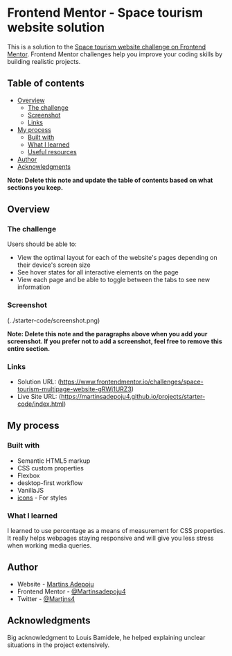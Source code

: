 # Frontend Mentor - Space tourism website solution

This is a solution to the [Space tourism website challenge on Frontend Mentor](https://www.frontendmentor.io/challenges/space-tourism-multipage-website-gRWj1URZ3). Frontend Mentor challenges help you improve your coding skills by building realistic projects.

## Table of contents

- [Overview](#overview)
  - [The challenge](#the-challenge)
  - [Screenshot](#screenshot)
  - [Links](#links)
- [My process](#my-process)
  - [Built with](#built-with)
  - [What I learned](#what-i-learned)
  - [Useful resources](#useful-resources)
- [Author](#author)
- [Acknowledgments](#acknowledgments)

**Note: Delete this note and update the table of contents based on what sections you keep.**

## Overview

### The challenge

Users should be able to:

- View the optimal layout for each of the website's pages depending on their device's screen size
- See hover states for all interactive elements on the page
- View each page and be able to toggle between the tabs to see new information

### Screenshot

(../starter-code/screenshot.png)

**Note: Delete this note and the paragraphs above when you add your screenshot. If you prefer not to add a screenshot, feel free to remove this entire section.**

### Links

- Solution URL: (https://www.frontendmentor.io/challenges/space-tourism-multipage-website-gRWj1URZ3)
- Live Site URL: (https://martinsadepoju4.github.io/projects/starter-code/index.html)

## My process

### Built with

- Semantic HTML5 markup
- CSS custom properties
- Flexbox
- desktop-first workflow
- VanillaJS
- [icons](https://fontawesome.com/) - For styles



### What I learned

I learned to use percentage as a means of measurement for CSS properties. It really helps webpages staying responsive and will give you less stress when working media queries.


## Author

- Website - [Martins Adepoju](https://www.your-site.com)
- Frontend Mentor - [@Martinsadepoju4](https://www.frontendmentor.io/profile/Martinsadepoju4)
- Twitter - [@Martjns4](https://www.twitter.com/Martjns4)



## Acknowledgments

Big acknowledgment to Louis Bamidele, he helped explaining unclear situations in the project extensively.
